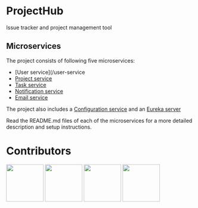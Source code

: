 # ProjectHub

Issue tracker and project management tool

## Microservices
The project consists of following five microservices:
- [User service](/user-service
- [Project service](/project-service)
- [Task service](/task-service)
- [Notification service](/notification-service)
- [Email service](/email-service)

The project also includes a [Configuration service](/configuration-service) and an [Eureka server](/eureka-server)

Read the README.md files of each of the microservices for a more detailed description and setup instructions.

# Contributors

<a href="https://github.com/ahajradino1" target="_blank"><img width="100px" height="100px" src="https://github.com/ahajradino1.png"></a>
<a href="https://github.com/dselimovic1" target="_blank"><img width="100px" height="100px" src="https://github.com/dselimovic1.png"></a>
<a href="https://github.com/lvrnjak1" target="_blank"><img width="100px" height="100px" src="https://github.com/lvrnjak1.png"></a>
<a href="https://github.com/azigo12" target="_blank"><img width="100px" height="100px" src="https://github.com/azigo12.png"></a>
